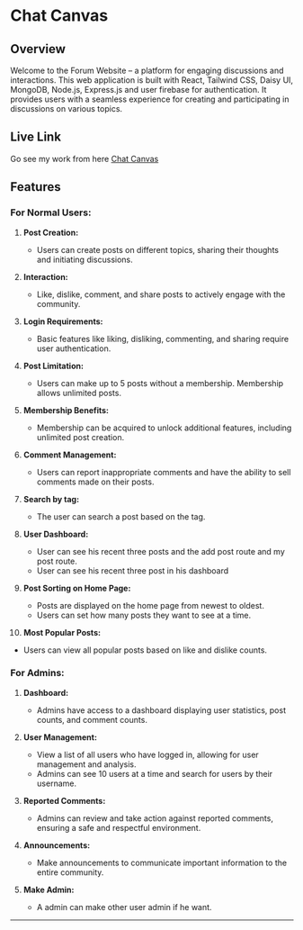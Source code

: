 # Chat Canvas

## Overview

Welcome to the Forum Website – a platform for engaging discussions and interactions. This web application is built with React, Tailwind CSS, Daisy UI, MongoDB, Node.js, Express.js and user firebase for authentication. It provides users with a seamless experience for creating and participating in discussions on various topics.

## Live Link

Go see my work from here [Chat Canvas](https://chat-canvas-725c3.web.app)

## Features

### For Normal Users:

1. **Post Creation:**

   - Users can create posts on different topics, sharing their thoughts and initiating discussions.

2. **Interaction:**

   - Like, dislike, comment, and share posts to actively engage with the community.

3. **Login Requirements:**

   - Basic features like liking, disliking, commenting, and sharing require user authentication.

4. **Post Limitation:**

   - Users can make up to 5 posts without a membership. Membership allows unlimited posts.

5. **Membership Benefits:**

   - Membership can be acquired to unlock additional features, including unlimited post creation.

6. **Comment Management:**

   - Users can report inappropriate comments and have the ability to sell comments made on their posts.

7. **Search by tag:**

   - The user can search a post based on the tag.

8. **User Dashboard:**

   - User can see his recent three posts and the add post route and my post route.
   - User can see his recent three post in his dashboard

9. **Post Sorting on Home Page:**

   - Posts are displayed on the home page from newest to oldest.
   - Users can set how many posts they want to see at a time.

10. **Most Popular Posts:**

- Users can view all popular posts based on like and dislike counts.

### For Admins:

1. **Dashboard:**

   - Admins have access to a dashboard displaying user statistics, post counts, and comment counts.

2. **User Management:**

   - View a list of all users who have logged in, allowing for user management and analysis.
   - Admins can see 10 users at a time and search for users by their username.

3. **Reported Comments:**

   - Admins can review and take action against reported comments, ensuring a safe and respectful environment.

4. **Announcements:**

   - Make announcements to communicate important information to the entire community.

5. **Make Admin:**
   - A admin can make other user admin if he want.

---
